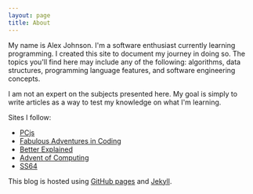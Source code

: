 ```yaml
---
layout: page
title: About
---
```


My name is Alex Johnson. I'm a software enthusiast currently learning programming. I created this site to document my journey in doing so. The topics you'll find here may include any of the following: algorithms, data structures, programming language features, and software engineering concepts.

I am not an expert on the subjects presented here. My goal is simply to write articles as a way to test my knowledge on what I'm learning.

Sites I follow:

- [PCjs](https://www.pcjs.org/)
- [Fabulous Adventures in Coding](https://ericlippert.com/)
- [Better Explained](https://betterexplained.com/)
- [Advent of Computing](https://adventofcomputing.com/)
- [SS64](https://ss64.com/)

This blog is hosted using [GitHub pages](https://docs.github.com/en/pages) and [Jekyll](https://jekyllrb.com/). 
